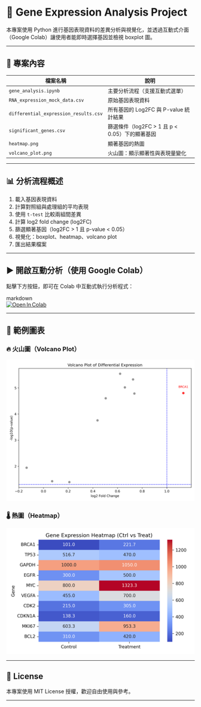 # 🧬 Gene Expression Analysis Project

本專案使用 Python 進行基因表現資料的差異分析與視覺化，並透過互動式介面（Google Colab）讓使用者能即時選擇基因並檢視 boxplot 圖。

---

## 📁 專案內容

| 檔案名稱 | 說明 |
|----------|------|
| `gene_analysis.ipynb` | 主要分析流程（支援互動式選單） |
| `RNA_expression_mock_data.csv` | 原始基因表現資料 |
| `differential_expression_results.csv` | 所有基因的 Log2FC 與 P-value 統計結果 |
| `significant_genes.csv` | 篩選條件（log2FC > 1 且 p < 0.05）下的顯著基因 |
| `heatmap.png` | 顯著基因的熱圖 |
| `volcano_plot.png` | 火山圖：顯示顯著性與表現量變化 |

---

## 📊 分析流程概述

1. 載入基因表現資料
2. 計算對照組與處理組的平均表現
3. 使用 `t-test` 比較兩組間差異
4. 計算 log2 fold change (log2FC)
5. 篩選顯著基因（log2FC > 1 且 p-value < 0.05）
6. 視覺化：boxplot、heatmap、volcano plot
7. 匯出結果檔案

---

## ▶️ 開啟互動分析（使用 Google Colab）

點擊下方按鈕，即可在 Colab 中互動式執行分析程式：

markdown<br>[![Open In Colab](https://colab.research.google.com/assets/colab-badge.svg)](https://colab.research.google.com/github/chchsunny/gene-expression-analysis/blob/main/gene_analysis.ipynb)<br>

---

## 🧪 範例圖表

### 🔥 火山圖（Volcano Plot）
![Volcano Plot](volcano_plot.png)

### 🌡️ 熱圖（Heatmap）
![Heatmap](heatmap.png)

---

## 📄 License

本專案使用 MIT License 授權，歡迎自由使用與參考。

--- 
